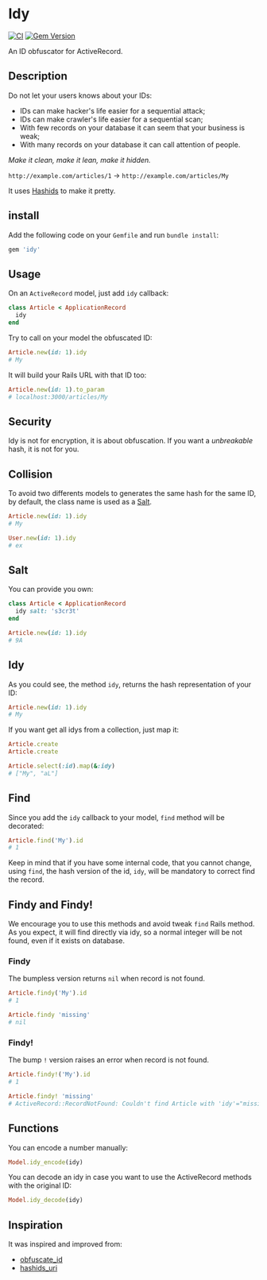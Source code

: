 # Idy

[![CI](https://github.com/wbotelhos/idy/workflows/CI/badge.svg)](https://github.com/wbotelhos/idy/actions?query=workflow:CI)
[![Gem Version](https://badge.fury.io/rb/idy.svg)](https://badge.fury.io/rb/idy)

An ID obfuscator for ActiveRecord.

## Description

Do not let your users knows about your IDs:

- IDs can make hacker's life easier for a sequential attack;
- IDs can make crawler's life easier for a sequential scan;
- With few records on your database it can seem that your business is weak;
- With many records on your database it can call attention of people.

*Make it clean, make it lean, make it hidden.*

`http://example.com/articles/1` -> `http://example.com/articles/My`

It uses [Hashids](http://hashids.org/ruby) to make it pretty.

## install

Add the following code on your `Gemfile` and run `bundle install`:

```ruby
gem 'idy'
```

## Usage

On an `ActiveRecord` model, just add `idy` callback:

```ruby
class Article < ApplicationRecord
  idy
end
```

Try to call on your model the obfuscated ID:

```ruby
Article.new(id: 1).idy
# My
```

It will build your Rails URL with that ID too:

```ruby
Article.new(id: 1).to_param
# localhost:3000/articles/My
```

## Security

Idy is not for encryption, it is about obfuscation.
If you want a *unbreakable* hash, it is not for you.

## Collision

To avoid two differents models to generates the same hash for the same ID,
by default, the class name is used as a [Salt](https://en.wikipedia.org/wiki/Salt_cryptography).

```ruby
Article.new(id: 1).idy
# My

User.new(id: 1).idy
# ex
```

## Salt

You can provide you own:

```ruby
class Article < ApplicationRecord
  idy salt: 's3cr3t'
end
```

```ruby
Article.new(id: 1).idy
# 9A
```

## Idy

As you could see, the method `idy`, returns the hash representation of your ID:

```ruby
Article.new(id: 1).idy
# My
```

If you want get all idys from a collection, just map it:

```ruby
Article.create
Article.create

Article.select(:id).map(&:idy)
# ["My", "aL"]
```

## Find

Since you add the `idy` callback to your model, `find` method will be decorated:

```ruby
Article.find('My').id
# 1
```

Keep in mind that if you have some internal code, that you cannot change,
using `find`, the hash version of the id, `idy`, will be mandatory to correct find the record.

## Findy and Findy!

We encourage you to use this methods and avoid tweak `find` Rails method. As you expect, it will find directly via idy, so a normal integer will be not found, even if it exists on database.

### Findy

The bumpless version returns `nil` when record is not found.

```ruby
Article.findy('My').id
# 1

Article.findy 'missing'
# nil
```

### Findy!

The bump `!` version raises an error when record is not found.

```ruby
Article.findy!('My').id
# 1

Article.findy! 'missing'
# ActiveRecord::RecordNotFound: Couldn't find Article with 'idy'="missing"
```

## Functions

You can encode a number manually:

```rb
Model.idy_encode(idy)
```

You can decode an idy in case you want to use the ActiveRecord methods with the original ID:

```rb
Model.idy_decode(idy)
```

## Inspiration

It was inspired and improved from:

- [obfuscate_id](https://github.com/namick/obfuscate_id)
- [hashids_uri](https://github.com/danieldraper/hashids_uri)
